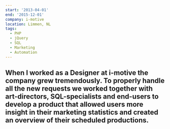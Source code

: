 ```yaml
---
start: '2013-04-01'
end: '2015-12-01'
company: i-motive
location: Limmen, NL
tags:
  - PHP
  - jQuery
  - SQL
  - Marketing
  - Automation
---
```

When I worked as a Designer at i-motive the company grew tremendously. To properly handle all the new requests we worked together with art-directors, SQL-specialists and end-users to develop a product that allowed users more insight in their marketing statistics and created an overview of their scheduled productions.
---